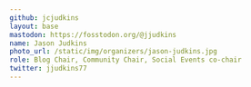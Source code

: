 ```yaml
---
github: jcjudkins
layout: base
mastodon: https://fosstodon.org/@jjudkins
name: Jason Judkins
photo_url: /static/img/organizers/jason-judkins.jpg
role: Blog Chair, Community Chair, Social Events co-chair
twitter: jjudkins77
---
```

